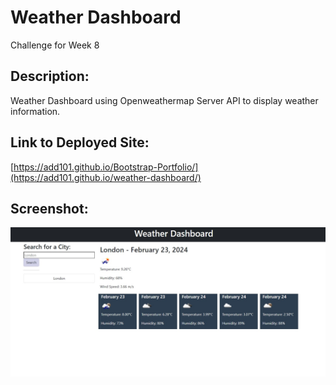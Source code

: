 # Weather Dashboard 
Challenge for Week 8

## Description:

Weather Dashboard using Openweathermap Server API to display weather information. 

## Link to Deployed Site:

[https://add101.github.io/Bootstrap-Portfolio/](https://add101.github.io/weather-dashboard/)

## Screenshot:

![my screenshot](images/Weather-Dashboard.jpg)

